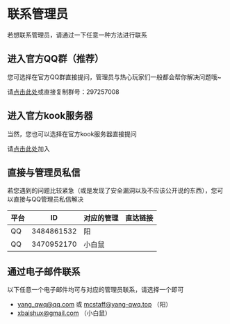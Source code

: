 # 联系管理员

若想联系管理员，请通过一下任意一种方法进行联系

## 进入官方QQ群（推荐）

您可选择在官方QQ群直接提问，管理员与热心玩家们一般都会帮你解决问题哦~

请[点击此处](http://qm.qq.com/cgi-bin/qm/qr?_wv=1027&k=c6Ys16TI1qwnFV3rW9vMeegsqslSr26O&authKey=1zweALFmGWHfOh3JLay8JbCNh3CjUC2wj5BrWd0kvr44p8RpybynLoaAOyv%2Fzbp2&noverify=0&group_code=297257008)或直接复制群号：297257008

## 进入官方kook服务器

当然，您也可以选择在官方kook服务器直接提问

请[点击此处](https://kook.top/yaHWcB)加入

## 直接与管理员私信

若您遇到的问题比较紧急（或是发现了安全漏洞以及不应该公开说的东西），您可以直接与QQ管理员私信解决

|平台|ID|对应的管理|直达链接|
|---|---|---|---|
|QQ|3484861532|阳||
|QQ|3470952170|小白鼠||

## 通过电子邮件联系

以下任意一个电子邮件均可与对应的管理员联系，请选择一个即可

- <yang_qwq@qq.com> 或 <mcstaff@yang-qwq.top> （阳）
- <xbaishux@gmail.com> （小白鼠）
